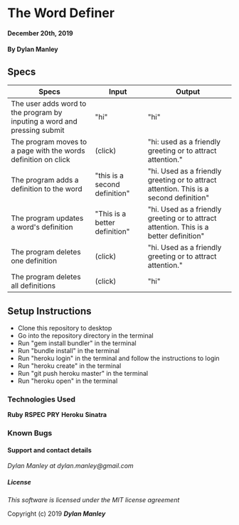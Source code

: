 # The Word Definer

#### December 20th, 2019

#### By Dylan Manley

## Specs

|Specs|Input|Output|
|-|-|-|
|The user adds word to the program by inputing a word and pressing submit|"hi"|"hi"|
|The program moves to a page with the words definition on click|(click)|"hi: used as a friendly greeting or to attract attention."|
|The program adds a definition to the word|"this is a second definition"|"hi. Used as a friendly greeting or to attract attention. This is a second definition"|
|The program updates a word's definition|"This is a better definition"|"hi. Used as a friendly greeting or to attract attention. This is a better definition"|
|The program deletes one definition|(click)|"hi. Used as a friendly greeting or to attract attention."|
|The program deletes all definitions|(click)|"hi"|

## Setup Instructions

* Clone this repository to desktop
* Go into the repository directory in the terminal
* Run "gem install bundler" in the terminal
* Run "bundle install" in the terminal
* Run "heroku login" in the terminal and follow the instructions to login
* Run "heroku create" in the terminal
* Run "git push heroku master" in the terminal
* Run "heroku open" in the terminal



### Technologies Used

__Ruby__
__RSPEC__
__PRY__
__Heroku__
__Sinatra__

### Known Bugs


#### Support and contact details

_Dylan Manley at dylan.manley@gmail.com_

##### License

*This software is licensed under the MIT license agreement*

Copyright (c) 2019 **_Dylan Manley_**
